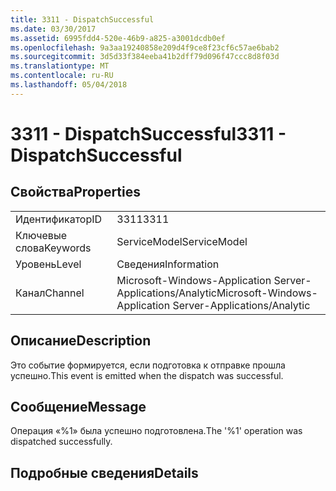 ```yaml
---
title: 3311 - DispatchSuccessful
ms.date: 03/30/2017
ms.assetid: 6995fdd4-520e-46b9-a825-a3001dcdb0ef
ms.openlocfilehash: 9a3aa19240858e209d4f9ce8f23cf6c57ae6bab2
ms.sourcegitcommit: 3d5d33f384eeba41b2dff79d096f47ccc8d8f03d
ms.translationtype: MT
ms.contentlocale: ru-RU
ms.lasthandoff: 05/04/2018
---
```

# <a name="3311---dispatchsuccessful"></a><span data-ttu-id="2c4fc-102">3311 - DispatchSuccessful</span><span class="sxs-lookup"><span data-stu-id="2c4fc-102">3311 - DispatchSuccessful</span></span>
## <a name="properties"></a><span data-ttu-id="2c4fc-103">Свойства</span><span class="sxs-lookup"><span data-stu-id="2c4fc-103">Properties</span></span>  
  
|||  
|-|-|  
|<span data-ttu-id="2c4fc-104">Идентификатор</span><span class="sxs-lookup"><span data-stu-id="2c4fc-104">ID</span></span>|<span data-ttu-id="2c4fc-105">3311</span><span class="sxs-lookup"><span data-stu-id="2c4fc-105">3311</span></span>|  
|<span data-ttu-id="2c4fc-106">Ключевые слова</span><span class="sxs-lookup"><span data-stu-id="2c4fc-106">Keywords</span></span>|<span data-ttu-id="2c4fc-107">ServiceModel</span><span class="sxs-lookup"><span data-stu-id="2c4fc-107">ServiceModel</span></span>|  
|<span data-ttu-id="2c4fc-108">Уровень</span><span class="sxs-lookup"><span data-stu-id="2c4fc-108">Level</span></span>|<span data-ttu-id="2c4fc-109">Сведения</span><span class="sxs-lookup"><span data-stu-id="2c4fc-109">Information</span></span>|  
|<span data-ttu-id="2c4fc-110">Канал</span><span class="sxs-lookup"><span data-stu-id="2c4fc-110">Channel</span></span>|<span data-ttu-id="2c4fc-111">Microsoft-Windows-Application Server-Applications/Analytic</span><span class="sxs-lookup"><span data-stu-id="2c4fc-111">Microsoft-Windows-Application Server-Applications/Analytic</span></span>|  
  
## <a name="description"></a><span data-ttu-id="2c4fc-112">Описание</span><span class="sxs-lookup"><span data-stu-id="2c4fc-112">Description</span></span>  
 <span data-ttu-id="2c4fc-113">Это событие формируется, если подготовка к отправке прошла успешно.</span><span class="sxs-lookup"><span data-stu-id="2c4fc-113">This event is emitted when the dispatch was successful.</span></span>  
  
## <a name="message"></a><span data-ttu-id="2c4fc-114">Сообщение</span><span class="sxs-lookup"><span data-stu-id="2c4fc-114">Message</span></span>  
 <span data-ttu-id="2c4fc-115">Операция «%1» была успешно подготовлена.</span><span class="sxs-lookup"><span data-stu-id="2c4fc-115">The '%1' operation was dispatched successfully.</span></span>  
  
## <a name="details"></a><span data-ttu-id="2c4fc-116">Подробные сведения</span><span class="sxs-lookup"><span data-stu-id="2c4fc-116">Details</span></span>
